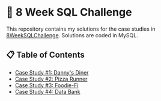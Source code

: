 # 💪 8 Week SQL Challenge

This repository contains my solutions for the case studies in [8WeekSQLChallenge](https://8weeksqlchallenge.com/). Solutions are coded in MySQL.

## 📋 Table of Contents
- [Case Study #1: Danny's Diner](https://github.com/cyangg/cyangg-8-Week-SQL-Challenge/tree/main/Case%20Study%20%231%20Danny's%20Diner)
- [Case Study #2: Pizza Runner](#case-study-2-pizza-runner)
- [Case Study #3: Foodie-Fi](#case-study-3-foodie-fi)
- [Case Study #4: Data Bank](https://github.com/cyangg/cyangg-8-Week-SQL-Challenge/tree/main/Case%20Study%20%234%20Data%20Bank)

